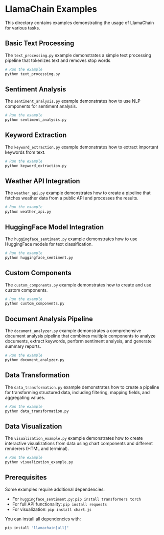 # LlamaChain Examples

This directory contains examples demonstrating the usage of LlamaChain for various tasks.

## Basic Text Processing

The `text_processing.py` example demonstrates a simple text processing pipeline that tokenizes text and removes stop words.

```bash
# Run the example
python text_processing.py
```

## Sentiment Analysis

The `sentiment_analysis.py` example demonstrates how to use NLP components for sentiment analysis.

```bash
# Run the example
python sentiment_analysis.py
```

## Keyword Extraction

The `keyword_extraction.py` example demonstrates how to extract important keywords from text.

```bash
# Run the example
python keyword_extraction.py
```

## Weather API Integration

The `weather_api.py` example demonstrates how to create a pipeline that fetches weather data from a public API and processes the results.

```bash
# Run the example
python weather_api.py
```

## HuggingFace Model Integration

The `huggingface_sentiment.py` example demonstrates how to use HuggingFace models for text classification.

```bash
# Run the example
python huggingface_sentiment.py
```

## Custom Components

The `custom_components.py` example demonstrates how to create and use custom components.

```bash
# Run the example
python custom_components.py
```

## Document Analysis Pipeline

The `document_analyzer.py` example demonstrates a comprehensive document analysis pipeline that combines multiple components to analyze documents, extract keywords, perform sentiment analysis, and generate summary reports.

```bash
# Run the example
python document_analyzer.py
```

## Data Transformation

The `data_transformation.py` example demonstrates how to create a pipeline for transforming structured data, including filtering, mapping fields, and aggregating values.

```bash
# Run the example
python data_transformation.py
```

## Data Visualization

The `visualization_example.py` example demonstrates how to create interactive visualizations from data using chart components and different renderers (HTML and terminal).

```bash
# Run the example
python visualization_example.py
```

## Prerequisites

Some examples require additional dependencies:

- For `huggingface_sentiment.py`: `pip install transformers torch`
- For full API functionality: `pip install requests`
- For visualization: `pip install chart.js`

You can install all dependencies with:

```bash
pip install "llamachain[all]"
``` 